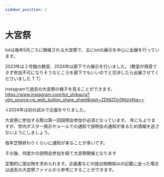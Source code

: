 ```yaml
---
sidebar_position: 2
---
```


# 大宮祭

totは毎年5月ごろに開催される大宮祭で、主にtotの展示を中心に出展を行っています。

2023年は２号館の教室、2024年は廊下での展示を行いました。（教室が用意できず参加不可になりそうなところを廊下でもいいのでと交渉したら出展させてくださいました T T）

instagramで過去の大宮祭の様子を見ることができます。
https://www.instagram.com/tot_shibaura?utm_source=ig_web_button_share_sheet&igsh=ZDNlZDc0MzIxNw==

↓2024年は初の試みで企画をやりました。


大宮祭に参加する際は第一回説明会参加が必須となっています。
年にもよりますが、学内ポスター掲示やメールでの通知で説明会の通知が来るため情報を逃さないようにしましょう。

毎年芝祭終わりくらいに通知が来ることが多いです。

その後、何度かの説明会参加を経て大宮祭開催となります

定期的に提出物を求められます。企画書などの提出物関係以の記載に迷った場合は過去の大宮祭ファイルから参考にすることができます。
